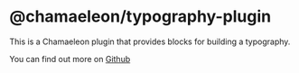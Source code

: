 # @chamaeleon/typography-plugin

This is a Chamaeleon plugin that provides blocks for building a typography.

You can find out more on [Github](https://github.com/lFandoriNl/chamaeleon#chamaeleon)
